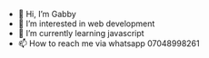 - 👋 Hi, I’m Gabby
- 👀 I’m interested in web development
- 🌱 I’m currently learning javascript
- 📫 How to reach me via whatsapp 07048998261

<!---
Gab785/Gab785 is a ✨ special ✨ repository because its `README.md` (this file) appears on your GitHub profile.
You can click the Preview link to take a look at your changes.
--->
